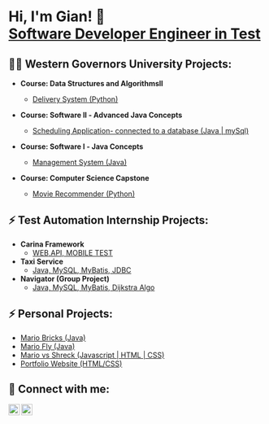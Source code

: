 <h1>Hi, I'm Gian! 👋<br/><a href="https://www.linkedin.com/in/giancarlo-bustos-578a9318a/"> Software Developer Engineer in Test </a>

<h2>👨‍💻 Western Governors University Projects:</h2>

- <b>Course: Data Structures and Algorithmsll</b>
  - [Delivery System (Python)](https://github.com/GKARLOZ/WGUPSdelivery-system-WGU-DataStruc-Algoll)
  
- <b>Course: Software ll - Advanced Java Concepts</b>
  - [Scheduling Application- connected to a database (Java | mySql)](https://github.com/GKARLOZ/Scheduling-Desktop-Application-WGU-SoftwareDevTwon)

- <b>Course: Software l - Java Concepts</b>
  - [Management System (Java)](https://github.com/GKARLOZ/Inventory-Management-WGU-Software-1-)
  
- <b>Course: Computer Science Capstone</b>
  - [Movie Recommender  (Python)](https://github.com/GKARLOZ/Movie-Recommender-Genres-Keywords)
  
<h2>⚡ Test Automation Internship Projects:</h2>

- <b>Carina Framework </b>
  - [WEB,API, MOBILE TEST](https://github.com/GKARLOZ/Solvd_Carina_Project)
- <b>Taxi Service </b>
  - [ Java, MySQL, MyBatis, JDBC](https://github.com/GKARLOZ/solvd_taxi_service)
- <b>Navigator (Group Project) </b>
  - [ Java, MySQL, MyBatis, Dijkstra Algo](https://github.com/GKARLOZ/Navigator)

<h2>⚡ Personal Projects:</h2>
    
- [  Mario Bricks (Java)](https://github.com/GKARLOZ/Mario-Brick-Breaker)
- [  Mario Fly (Java)](https://github.com/GKARLOZ/FlyingMario-Snake-TurtleShells)
- [  Mario vs Shreck (Javascript | HTML | CSS)](https://codepen.io/mars71/pen/GRmXGWY)
- [  Portfolio Website (HTML/CSS)](https://github.com/GKARLOZ/GKARLOZ.github.io)





<h2> 🤳 Connect with me:</h2>

[<img align="left" alt="gian email | LinkedIn" width="22px" src="https://cdn.jsdelivr.net/npm/simple-icons@v3/icons/linkedin.svg" />][linkedin]
[<img align="left" alt="gian linkedIn | Instagram" width="22px" src="https://cdn.jsdelivr.net/npm/simple-icons@v3/icons/gmail.svg" />][gmail]

[gmail]: GianBustos04@gmail.com
[linkedin]: https://www.linkedin.com/in/giancarlo-bustos-578a9318a/

<!--
**GKARLOZ/GKARLOZ** is a ✨ _special_ ✨ repository because its `README.md` (this file) appears on your GitHub profile.

Here are some ideas to get you started:

- 🔭 I’m currently working on ...
- 🌱 I’m currently learning Java and Typescript...
- 👯 I’m looking to collaborate on ...
- 🤔 I’m looking for help with 
- 💬 Ask me about my projects.
- 📫 How to reach me: GianBustos04@gmail.com 
- 😄 Pronouns: HE/HIM
- ⚡ Fun fact: I enjoy chess and looking into real estate investing
-->
